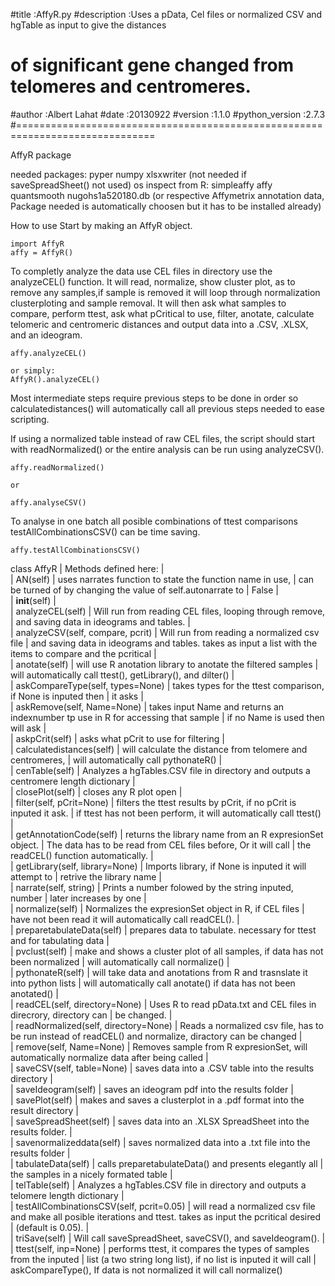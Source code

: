 #title           :AffyR.py
#description     :Uses a pData, Cel files or normalized CSV and hgTable as input to give the distances
#                 of significant gene changed from telomeres and centromeres.
#author          :Albert Lahat
#date            :20130922
#version         :1.1.0
#python_version  :2.7.3
#==============================================================================

AffyR package

needed packages:
    pyper
    numpy
    xlsxwriter (not needed if saveSpreadSheet() not used)
    os
    inspect
    from R:
        simpleaffy
        affy
        quantsmooth
        nugohs1a520180.db 	(or respective Affymetrix annotation data, Package
          			needed is automatically choosen but it has to be
 				installed already)

How to use
Start by making an AffyR object. 

	import AffyR
	affy = AffyR()

To completly analyze the data use CEL files in directory use the analyzeCEL() function. It will read, normalize, show cluster plot, as to remove any samples,if sample is removed it will loop through normalization clusterploting and sample removal. It will then ask what samples to compare, perform ttest, ask what pCritical to use, filter, anotate, calculate telomeric and centromeric distances and output data into a .CSV, .XLSX, and an ideogram.
	
	affy.analyzeCEL()

	or simply:
	AffyR().analyzeCEL()

Most intermediate steps require previous steps to be done in order so calculatedistances() will automatically call all previous steps needed to ease scripting.

If using a normalized table instead of  raw CEL files, the script should start with readNormalized() or the entire analysis can be run using analyzeCSV().

	affy.readNormalized()

	or
	
	affy.analyseCSV()

To analyse in one batch all posible combinations of ttest comparisons testAllCombinationsCSV() can be time saving.

	affy.testAllCombinationsCSV()



class AffyR
 |  Methods defined here:
 |  
 |  AN(self)
 |      uses narrates function to state the function name in use,
 |      can be turned of by changing the value of self.autonarrate to
 |      False
 |  
 |  __init__(self)
 |  
 |  analyzeCEL(self)
 |      Will run from reading CEL files, looping through remove,
 |      and saving data in ideograms and tables.
 |  
 |  analyzeCSV(self, compare, pcrit)
 |      Will run from reading a normalized csv file
 |      and saving data in ideograms and tables. takes as input a list with the items to compare and the pcritical
 |  
 |  anotate(self)
 |      will use R anotation library to anotate the filtered samples
 |      will automatically call ttest(), getLibrary(), and dilter()
 |  
 |  askCompareType(self, types=None)
 |      takes types for the ttest comparison, if None is inputed then
 |      it asks
 |  
 |  askRemove(self, Name=None)
 |      takes input Name and returns an indexnumber tp use in R for accessing that sample
 |      if no Name is used then will ask
 |  
 |  askpCrit(self)
 |      asks what pCrit to use for filtering
 |  
 |  calculatedistances(self)
 |      will calculate the distance from telomere and centromeres,
 |      will automatically call pythonateR()
 |  
 |  cenTable(self)
 |      Analyzes a hgTables.CSV file in directory and outputs a centromere length dictionary
 |  
 |  closePlot(self)
 |      closes any R plot open
 |  
 |  filter(self, pCrit=None)
 |      filters the ttest results by pCrit, if no pCrit is inputed it ask.
 |      if ttest has not been perform, it will automatically call ttest()
 |  
 |  getAnnotationCode(self)
 |      returns the library name from an R expresionSet object.
 |      The data has to be read from CEL files before, Or it will call
 |      the readCEL() function automatically.
 |  
 |  getLibrary(self, library=None)
 |      Imports library, if None is inputed it will attempt to
 |      retrive the library name
 |  
 |  narrate(self, string)
 |      Prints a number folowed by the string inputed, number
 |      later increases by one
 |  
 |  normalize(self)
 |      Normalizes the expresionSet object in R, if CEL files
 |      have not been read it will automatically call readCEL().
 |  
 |  preparetabulateData(self)
 |      prepares data to tabulate. necessary for ttest and for tabulating data
 |  
 |  pvclust(self)
 |      make and shows a cluster plot of all samples, if data has not been normalized
 |      will automatically call normalize()
 |  
 |  pythonateR(self)
 |      will take data and anotations from R and trasnslate it into python lists
 |      will automatically call anotate() if data has not been anotated()
 |  
 |  readCEL(self, directory=None)
 |      Uses R to read pData.txt and CEL files in direcrory, directory can
 |      be changed.
 |  
 |  readNormalized(self, directory=None)
 |      Reads a normalized csv file, has to be run instead of readCEL() and normalize,  diractory can be changed
 |  
 |  remove(self, Name=None)
 |      Removes sample from R expresionSet, will automatically normalize data after being called
 |  
 |  saveCSV(self, table=None)
 |      saves data into a .CSV table into the results directory
 |  
 |  saveIdeogram(self)
 |      saves an ideogram pdf into the results folder
 |  
 |  savePlot(self)
 |      makes and saves a clusterplot in a .pdf format into the result directory
 |  
 |  saveSpreadSheet(self)
 |      saves data into an .XLSX SpreadSheet into the results folder.
 |  
 |  savenormalizeddata(self)
 |      saves normalized data into a .txt file into the results folder
 |  
 |  tabulateData(self)
 |      calls preparetabulateData() and presents elegantly all
 |      the samples in a nicely formated table
 |  
 |  telTable(self)
 |      Analyzes a hgTables.CSV file in directory and outputs a telomere length dictionary
 |  
 |  testAllCombinationsCSV(self, pcrit=0.05)
 |      will read a normalized csv file and make all posible iterations and ttest. takes as input the pcritical desired
 |      (default is 0.05).
 |  
 |  triSave(self)
 |      Will call saveSpreadSheet, saveCSV(), and saveIdeogram().
 |  
 |  ttest(self, inp=None)
 |      performs ttest, it compares the types of samples from the inputed
 |      list (a two string long list), if no list is inputed it will call
 |      askCompareType(), If data is not normalized it will call normalize()
